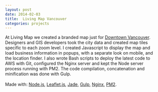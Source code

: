 ```yaml
---
layout: post
date: 2014-02-03
title:  Living Map Vancouver
categories: projects
---
```


At Living Map we created a branded map just for <a href="http://www.downtownvancouver.net/" target="_blank">Downtown Vancouver</a>. Designers and GIS developers took the city data and created map tiles specific to each zoom level. I created Javascript to display the map and load business information in popups, with a separate look on mobile, and the location finder. I also wrote Bash scripts to deploy the latest code to AWS with Git, configured the Nginx server and kept the Node server process running with PM2. The code compilation, concatenation and minification was done with Gulp.
<br>
<br>
Made with: <a href="https://nodejs.org/">Node.js</a>, <a href="http://leafletjs.com/">Leaflet.js</a>, <a href="http://jade-lang.com/">Jade</a>, <a href="http://gulpjs.com/">Gulp</a>, <a href="http://nginx.com/">Nginx</a>, <a href="https://github.com/Unitech/pm2">PM2</a>.